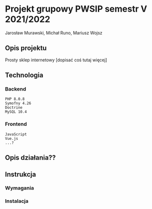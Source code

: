 # Projekt grupowy PWSIP semestr V 2021/2022
Jarosław Murawski, Michał Runo, Mariusz Wojsz

## Opis projektu
Prosty sklep internetowy [dopisać coś tutaj więcej]

## Technologia

### Backend
```
PHP 8.0.8
Symofny 4.26
Doctrine
MySQL 10.4
```

### Frontend
```
JavaScript
Vue.js
...?
```

## Opis działania??

## Instrukcja
### Wymagania 
### Instalacja
